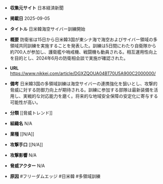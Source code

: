 - **収集元サイト**
日本経済新聞

- **掲載日**
2025-09-05

- **タイトル**
日米韓海空サイバー訓練開始

- **概要**
防衛省は15日から日米韓3国が東シナ海で海空およびサイバー領域の多領域共同訓練を実施することを発表した。訓練は5日間にわたり自衛隊から約700人が参加し、護衛艦や哨戒機、戦闘機も動員される。相互運用性向上を目的とし、2024年6月の防衛相会談で実施が確認された。

- **URL**
https://www.nikkei.com/article/DGXZQOUA04BT70U5A900C2000000/

- **備考**
日米韓3国の多領域訓練は海空サイバーの連携強化を狙いとし、攻撃的脅威に対する防御力向上が期待される。訓練に参加する部隊は最新装備を活用し、実戦的な対応能力を磨く。将来的な地域安全保障の安定化に寄与する可能性が高い。

- **分類**
[[脅威トレンド]]

- **組織名**
N/A

- **業種**
[[N/A]]

- **攻撃手口**
[[N/A]]

- **攻撃影響**
N/A

- **脅威アクター**
N/A

- **原因**
#フリーダムエッジ #日米韓 #多領域訓練
